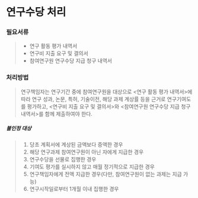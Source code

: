 # 연구수당 처리

### 필요서류
> + 연구 활동 평가 내역서
> + 연구비 지출 요구 및 결의서
> + 참여연구원 연구수당 지급 청구 내역서


### 처리방법
> 연구책임자는 연구기간 중에 참여연구원을 대상으로 <연구 활동 평가 내역서>에 따라 연구 성과, 논문, 특허, 기술이전, 해당 과제 계상률 등을 근거로 연구기여도를 평가하고, <연구비 지출 요구 및 결의서>와 <참여연구원 연구수당 지급 청구 내역서>를 함께 제출하여야 한다.


##### 불인정 대상

> 1) 당초 계획서에 계상된 금액보다 증액한 경우
> 2) 해당 연구과제 참여연구원이 아닌 자에게 지급한 경우
> 3) 연구수당을 선물로 집행한 경우
> 4) 기여도 평가를 실시하지 않고 매월 정기적으로 지급한 경우
> 5) 연구책임자에게 전액 지급한 경우(다만, 참여연구원이 없는 과제는 지급 가능)
> 6) 연구시작일로부터 1개월 이내 집행한 경우
